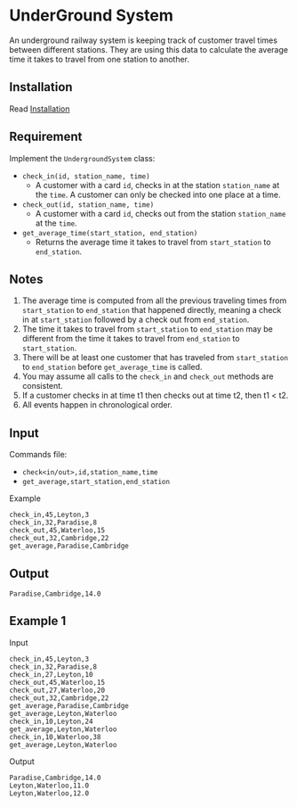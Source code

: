 # UnderGround System

An underground railway system is keeping track of customer travel times between different stations.
They are using this data to calculate the average time it takes to travel from one station to another.

## Installation

Read [Installation](./INSTALLATION.md)

## Requirement

Implement the `UndergroundSystem` class:

* `check_in(id, station_name, time)`
  * A customer with a card `id`, checks in at the station `station_name` at the `time`.
        A customer can only be checked into one place at a time.
* `check_out(id, station_name, time)`
  * A customer with a card `id`, checks out from the station `station_name` at the `time`.
* `get_average_time(start_station, end_station)`
  * Returns the average time it takes to travel from `start_station` to `end_station`.

## Notes

1. The average time is computed from all the previous traveling times from `start_station` to `end_station` that happened directly, meaning a check in at `start_station` followed by a check out from `end_station`.
1. The time it takes to travel from `start_station` to `end_station` may be different from the time it takes to travel from `end_station` to `start_station`.
1. There will be at least one customer that has traveled from `start_station` to `end_station` before `get_average_time` is called.
1. You may assume all calls to the `check_in` and `check_out` methods are consistent.
1. If a customer checks in at time t1 then checks out at time t2, then t1 < t2.
1. All events happen in chronological order.

## Input

Commands file:
* `check<in/out>,id,station_name,time`
* `get_average,start_station,end_station`

Example
```
check_in,45,Leyton,3
check_in,32,Paradise,8
check_out,45,Waterloo,15
check_out,32,Cambridge,22
get_average,Paradise,Cambridge
```

## Output

```
Paradise,Cambridge,14.0
```

## Example 1

Input
```
check_in,45,Leyton,3
check_in,32,Paradise,8
check_in,27,Leyton,10
check_out,45,Waterloo,15
check_out,27,Waterloo,20
check_out,32,Cambridge,22
get_average,Paradise,Cambridge
get_average,Leyton,Waterloo
check_in,10,Leyton,24
get_average,Leyton,Waterloo
check_in,10,Waterloo,38
get_average,Leyton,Waterloo
```

Output
```
Paradise,Cambridge,14.0
Leyton,Waterloo,11.0
Leyton,Waterloo,12.0
```
